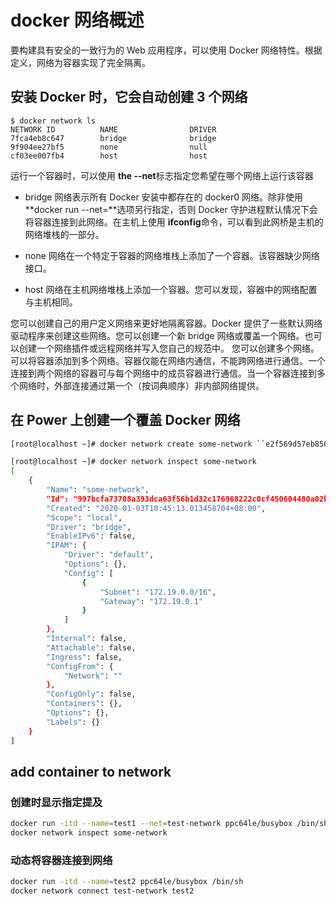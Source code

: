 # docker 网络概述

要构建具有安全的一致行为的 Web 应用程序，可以使用 Docker 网络特性。根据定义，网络为容器实现了完全隔离。

## 安装 Docker 时，它会自动创建 3 个网络

```
$ docker network ls 
NETWORK ID          NAME                DRIVER 
7fca4eb8c647        bridge              bridge 
9f904ee27bf5        none                null 
cf03ee007fb4        host                host
```



运行一个容器时，可以使用 **the --net**标志指定您希望在哪个网络上运行该容器



- bridge 网络表示所有 Docker 安装中都存在的 docker0 网络。除非使用 **docker run --net=**选项另行指定，否则 Docker 守护进程默认情况下会将容器连接到此网络。在主机上使用 **ifconfig**命令，可以看到此网桥是主机的网络堆栈的一部分。

- none 网络在一个特定于容器的网络堆栈上添加了一个容器。该容器缺少网络接口。

- host 网络在主机网络堆栈上添加一个容器。您可以发现，容器中的网络配置与主机相同。



您可以创建自己的用户定义网络来更好地隔离容器。Docker 提供了一些默认网络驱动程序来创建这些网络。您可以创建一个新 bridge 网络或覆盖一个网络。也可以创建一个网络插件或远程网络并写入您自己的规范中。
您可以创建多个网络。可以将容器添加到多个网络。容器仅能在网络内通信，不能跨网络进行通信。一个连接到两个网络的容器可与每个网络中的成员容器进行通信。当一个容器连接到多个网络时，外部连接通过第一个（按词典顺序）非内部网络提供。

## 在 Power 上创建一个覆盖 Docker 网络

```bash
[root@localhost ~]# docker network create some-network ``e2f569d57eb8506602fdfc3e8a20b12073782dcfd6046ce4ef76de8db3275d21 ` `

[root@localhost ~]# docker network inspect some-network
[
    {
        "Name": "some-network",
        "Id": "997bcfa73708a393dca63f56b1d32c176968222c0cf450604480a02bfe0f2522",
        "Created": "2020-01-03T10:45:13.013458704+08:00",
        "Scope": "local",
        "Driver": "bridge",
        "EnableIPv6": false,
        "IPAM": {
            "Driver": "default",
            "Options": {},
            "Config": [
                {
                    "Subnet": "172.19.0.0/16",
                    "Gateway": "172.19.0.1"
                }
            ]
        },
        "Internal": false,
        "Attachable": false,
        "Ingress": false,
        "ConfigFrom": {
            "Network": ""
        },
        "ConfigOnly": false,
        "Containers": {},
        "Options": {},
        "Labels": {}
    }
]
```

## add container to network

### 创建时显示指定提及

```bash
docker run -itd --name=test1 --net=test-network ppc64le/busybox /bin/sh 
docker network inspect some-network
```

### 动态将容器连接到网络

```bash
docker run -itd --name=test2 ppc64le/busybox /bin/sh
docker network connect test-network test2
```

